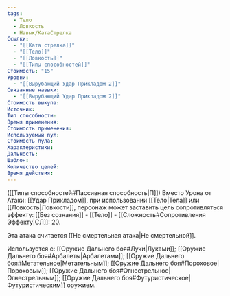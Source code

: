 ```yaml
---
tags:
  - Тело
  - Ловкость
  - Навык/КатаСтрелка
Ссылки:
  - "[[Ката стрелка]]"
  - "[[Тело]]"
  - "[[Ловкость]]"
  - "[[Типы способностей]]"
Стоимость: "15"
Уровни:
  - "[[Вырубающий Удар Прикладом 2]]"
Связанные навыки:
  - "[[Вырубающий Удар Прикладом 2]]"
Стоимость выкупа:
Источник:
Тип способности:
Время применения:
Стоимость применения:
Используемый пул:
Стоимость пула:
Характеристики:
Дальность:
Шаблон:
Количество целей:
Время действия:
---
```

([[Типы способностей#Пассивная способность|П]]) Вместо Урона от Атаки: [[Удар Прикладом]], при использовании [[Тело|Тела]] или [[Ловкость|Ловкости]], персонаж может заставить цель сопротивляться эффекту: [[Без сознания]] - [[Тело]] - [[Сложность#Cопротивления Эффекту|СЛ]]: 20.

Эта атака считается [[Не смертельная атака|Не смертельной]]. 

Используется с: [[Оружие Дальнего боя#Луки|Луками]]; [[Оружие Дальнего боя#Арбалеты|Арбалетами]]; [[Оружие Дальнего боя#Метательное|Метательным]]; [[Оружие Дальнего боя#Пороховое|Пороховым]]; [[Оружие Дальнего боя#Огнестрельное|Огнестрельным]]; [[Оружие Дальнего боя#Футуристическое|Футуристическим]] оружием.